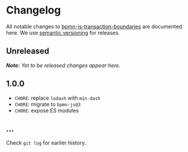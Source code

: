 # Changelog

All notable changes to [bpmn-js-transaction-boundaries](https://github.com/bpmn-io/bpmn-js-transaction-boundaries) are documented here. We use [semantic versioning](http://semver.org/) for releases.

## Unreleased

___Note:__ Yet to be released changes appear here._

## 1.0.0

* `CHORE`: replace `lodash` with `min-dash`
* `CHORE`: migrate to `bpmn-js@3`
* `CHORE`: expose ES modules

## ...

Check `git log` for earlier history.
